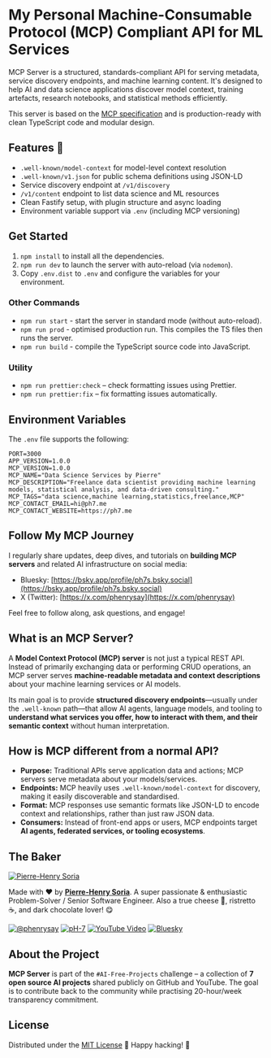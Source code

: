 # My Personal Machine-Consumable Protocol (MCP) Compliant API for ML Services

MCP Server is a structured, standards-compliant API for serving metadata, service discovery endpoints, and machine learning content. It's designed to help AI and data science applications discover model context, training artefacts, research notebooks, and statistical methods efficiently.

This server is based on the [MCP specification](https://www.modelcontext.org/spec) and is production-ready with clean TypeScript code and modular design.


## Features 🚀

- `.well-known/model-context` for model-level context resolution
- `.well-known/v1.json` for public schema definitions using JSON-LD
- Service discovery endpoint at `/v1/discovery`
- `/v1/content` endpoint to list data science and ML resources
- Clean Fastify setup, with plugin structure and async loading
- Environment variable support via `.env` (including MCP versioning)


## Get Started

1. `npm install` to install all the dependencies.
2. `npm run dev` to launch the server with auto-reload (via `nodemon`).
3. Copy `.env.dist` to `.env` and configure the variables for your environment.


### Other Commands

- `npm run start` - start the server in standard mode (without auto-reload).
- `npm run prod` - optimised production run. This compiles the TS files then runs the server.
- `npm run build` - compile the TypeScript source code into JavaScript.


### Utility

- `npm run prettier:check` – check formatting issues using Prettier.
- `npm run prettier:fix` – fix formatting issues automatically.


## Environment Variables

The `.env` file supports the following:

```env
PORT=3000
APP_VERSION=1.0.0
MCP_VERSION=1.0.0
MCP_NAME="Data Science Services by Pierre"
MCP_DESCRIPTION="Freelance data scientist providing machine learning models, statistical analysis, and data-driven consulting."
MCP_TAGS="data science,machine learning,statistics,freelance,MCP"
MCP_CONTACT_EMAIL=hi@ph7.me
MCP_CONTACT_WEBSITE=https://ph7.me
```


## Follow My MCP Journey

I regularly share updates, deep dives, and tutorials on **building MCP servers** and related AI infrastructure on social media:

- Bluesky: [https://bsky.app/profile/ph7s.bsky.social](https://bsky.app/profile/ph7s.bsky.social)  
- X (Twitter): [https://x.com/phenrysay](https://x.com/phenrysay)

Feel free to follow along, ask questions, and engage!


## What is an MCP Server?

A **Model Context Protocol (MCP) server** is not just a typical REST API. Instead of primarily exchanging data or performing CRUD operations, an MCP server serves **machine-readable metadata and context descriptions** about your machine learning services or AI models.

Its main goal is to provide **structured discovery endpoints**—usually under the `.well-known` path—that allow AI agents, language models, and tooling to **understand what services you offer, how to interact with them, and their semantic context** without human interpretation.


## How is MCP different from a normal API?

- **Purpose:** Traditional APIs serve application data and actions; MCP servers serve metadata about your models/services.
- **Endpoints:** MCP heavily uses `.well-known/model-context` for discovery, making it easily discoverable and standardised.
- **Format:** MCP responses use semantic formats like JSON-LD to encode context and relationships, rather than just raw JSON data.
- **Consumers:** Instead of front-end apps or users, MCP endpoints target **AI agents, federated services, or tooling ecosystems**.


## The Baker

[![Pierre-Henry Soria](https://avatars0.githubusercontent.com/u/1325411?s=200)](https://ph7.me "Pierre-Henry Soria, Software Developer")

Made with ❤️ by **[Pierre-Henry Soria](https://pierrehenry.be)**. A super passionate & enthusiastic Problem-Solver / Senior Software Engineer. Also a true cheese 🧀, ristretto ☕️, and dark chocolate lover! 😋

[![@phenrysay](https://img.shields.io/badge/x-000000?style=for-the-badge&logo=x)](https://x.com/phenrysay "Follow Me on X")  [![pH-7](https://img.shields.io/badge/GitHub-100000?style=for-the-badge&logo=github&logoColor=white)](https://github.com/pH-7 "My GitHub")  [![YouTube Video](https://img.shields.io/badge/YouTube-FF0000?style=for-the-badge&logo=youtube&logoColor=white)](https://youtube.com/@pH7Programming "YouTube SucceedAI Video")  [![Bluesky](https://img.shields.io/badge/bluesky-1e90ff?style=for-the-badge&logo=data:image/svg+xml;base64,PHN2ZyBmaWxsPSIjMDAwMDAwIiBoZWlnaHQ9IjI0cHgiIHZpZXdCb3g9IjAgMCAzMiAzMiIgd2lkdGg9IjI0cHgiIHhtbG5zPSJodHRwOi8vd3d3LnczLm9yZy8yMDAwL3N2ZyI+PHBhdGggZD0iTTMwIDZsLTIuOTk5LTEuNjY2TDMyIDMuMzQgMjMuMTg5IDAgMTYuMDA2IDUuMzQgOC44MTMgMCAwIDMuMzQgNC45OTkgNC4zMzQgMCA2bDUuMDAxIDQuODAzTDQgMjAuODFWMjRsNS4wMDEtMS42NjZMMTYgMjhMMjIuOTk5IDIyLjM0IDMyIDI0di0zLjE4OUwyNy4wMDIgMTIgMzAgNiIgLz48L3N2Zz4=)](https://bsky.app/profile/ph7s.bsky.social "Bluesky Profile")


## About the Project

**MCP Server** is part of the `#AI-Free-Projects` challenge – a collection of **7 open source AI projects** shared publicly on GitHub and YouTube. The goal is to contribute back to the community while practising 20-hour/week transparency commitment.


## License

Distributed under the [MIT License](LICENSE.md) 🎉 Happy hacking! 🤠
